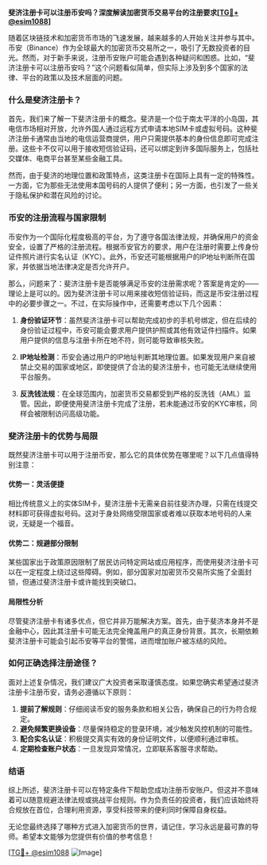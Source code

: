 **斐济注册卡可以注册币安吗？深度解读加密货币交易平台的注册要求[[TG💪+ @esim1088](https://t.me/s/esim1088)]**

随着区块链技术和加密货币市场的飞速发展，越来越多的人开始关注并参与其中。币安（Binance）作为全球最大的加密货币交易所之一，吸引了无数投资者的目光。然而，对于新手来说，注册币安账户可能会遇到各种疑问和困惑。比如，“斐济注册卡可以注册币安吗？”这个问题看似简单，但实际上涉及到多个国家的法律、平台的政策以及技术层面的问题。

### 什么是斐济注册卡？

首先，我们来了解一下斐济注册卡的概念。斐济是一个位于南太平洋的小岛国，其电信市场相对开放，允许外国人通过远程方式申请本地SIM卡或虚拟号码。这种斐济注册卡通常由当地的电信运营商提供，用户只需提供基本的身份信息即可完成注册。这些卡不仅可以用于接收短信验证码，还可以绑定到许多国际服务上，包括社交媒体、电商平台甚至某些金融工具。

然而，由于斐济的地理位置和政策特点，这类注册卡在国际上具有一定的特殊性。一方面，它为那些无法使用本国号码的人提供了便利；另一方面，也引发了一些关于隐私保护和潜在风险的讨论。

### 币安的注册流程与国家限制

币安作为一个国际化程度极高的平台，为了遵守各国法律法规，并确保用户的资金安全，设置了严格的注册流程。根据币安官方的要求，用户在注册时需要上传身份证件照片进行实名认证（KYC）。此外，币安还可能根据用户的IP地址判断所在国家，并依据当地法律决定是否允许开户。

那么，问题来了：斐济注册卡是否能够满足币安的注册需求呢？答案是肯定的——理论上是可以的。因为斐济注册卡可以用来接收短信验证码，而这是币安注册过程中的必要步骤之一。不过，在实际操作中，还需要考虑以下几个因素：

1. **身份验证环节**：虽然斐济注册卡可以帮助完成初步的手机号绑定，但在后续的身份验证过程中，币安可能会要求用户提供护照或其他有效证件扫描件。如果用户提供的信息与注册卡所在地不符，则可能导致审核失败。
   
2. **IP地址检测**：币安会通过用户的IP地址判断其地理位置。如果发现用户来自被禁止交易的国家或地区，即使提供了合法的斐济注册卡，也可能无法继续使用平台服务。

3. **反洗钱法规**：在全球范围内，加密货币交易都受到严格的反洗钱（AML）监管。因此，即便使用斐济注册卡完成了注册，若未能通过币安的KYC审核，同样会被限制访问高级功能。

### 斐济注册卡的优势与局限

既然斐济注册卡可以用于注册币安，那么它的具体优势在哪里呢？以下几点值得特别注意：

#### 优势一：灵活便捷
相比传统意义上的实体SIM卡，斐济注册卡无需亲自前往斐济办理，只需在线提交材料即可获得虚拟号码。这对于身处网络受限国家或者难以获取本地号码的人来说，无疑是一个福音。

#### 优势二：规避部分限制
某些国家出于政策原因限制了居民访问特定网站或应用程序，而使用斐济注册卡可以在一定程度上绕过这些障碍。例如，部分国家对加密货币交易所实施了全面封锁，但通过斐济注册卡或许能找到突破口。

#### 局限性分析
尽管斐济注册卡有诸多优点，但它并非万能解决方案。首先，由于斐济本身并不是金融中心，因此其注册卡可能无法完全掩盖用户的真正身份背景。其次，长期依赖斐济注册卡可能会引起币安等平台的警惕，进而增加账户被冻结的风险。

### 如何正确选择注册途径？

面对上述复杂情况，我们建议广大投资者采取谨慎态度。如果您确实希望通过斐济注册卡注册币安，请务必遵循以下原则：

1. **提前了解规则**：仔细阅读币安的服务条款和相关公告，确保自己的行为符合规定。
2. **避免频繁更换设备**：尽量保持稳定的登录环境，减少触发风控机制的可能性。
3. **配合实名认证**：积极提交真实有效的身份证明文件，以便顺利通过审核。
4. **定期检查账户状态**：一旦发现异常情况，立即联系客服寻求帮助。

### 结语

综上所述，斐济注册卡可以在特定条件下帮助您成功注册币安账户。但这并不意味着可以随意规避法律法规或挑战平台规则。作为负责任的投资者，我们应该始终将合规放在首位，合理利用资源，享受科技带来的便利同时保障自身权益。

无论您最终选择了哪种方式进入加密货币的世界，请记住，学习永远是最可靠的导师。希望本文能够为您提供有价值的参考信息！

[[TG💪+ @esim1088](https://t.me/s/esim1088) ![Image](https://i.postimg.cc/4NQfJmqS/Snipaste-2025-05-13-00-14-12.png)]